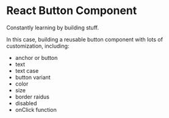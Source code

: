 # React Button Component

Constantly learning by building stuff.

In this case, building a reusable button component with lots of customization, including:
- anchor or button
- text
- text case
- button variant
- color
- size
- border raidus
- disabled
- onClick function